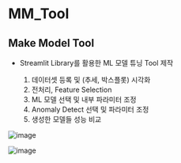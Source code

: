 # MM_Tool
## Make Model Tool

- Streamlit Library를 활용한 ML 모델 튜닝 Tool 제작
  
  1. 데이터셋 등록 및 (추세, 박스플롯) 시각화
  2. 전처리, Feature Selection
  3. ML 모델 선택 및 내부 파라미터 조정
  4. Anomaly Detect 선택 및 파라미터 조정
  5. 생성한 모델들 성능 비교

  
![image](https://github.com/user-attachments/assets/4d1438bb-2a15-4e55-997c-f278b757e845)

![image](https://github.com/user-attachments/assets/68e750a6-2b54-4e98-92cb-2ed6963010be)
